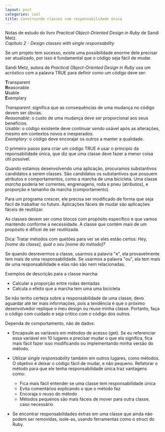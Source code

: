 ```yaml
---
layout: post
categories: cool
title: Construindo classes com responsabilidade única
---
```


Notas de estudo do livro *Practical Object-Oriented Design in Ruby* de Sandi Metz.  
*Capítulo 2 - Design classes with single responsability*

Se um projeto tem sucesso, existe uma possibilidade enorme dele precisar ser atualizado, por isso é fundamental que o código seja fácil de mudar.

Sandi Metz, autora de *Practical Object-Oriented Design in Ruby* usa um acróstico com a palavra TRUE para definir como um código deve ser:

**T**ransparent  
**R**easonable  
**U**sable  
**E**xemplary

*Transparent*: significa que as consequências de uma mudança no código devem ser óbvias.  
*Reasonable*: o custo de uma mudança deve ser proporcional aos seus benefícios.   
*Usable*: o código existente deve continuar sendo usável após as alterações, mesmo em contextos novos e inesperados.  
*Exemplary*: o código deve encorajar os outros a manter a qualidade.

O primeiro passo para criar um código TRUE é usar o princípio da reponsabilidade única, que diz que uma classe deve fazer a menor coisa útil possível.

Quando estamos desenvolvendo uma aplicação, procuramos substantivos candidatos a serem classes. São candidatos os substantivos que possuem atributos e comportamentos, como a marcha de uma bicicleta. Uma classe *marcha* poderia ter correntes, engrenagens, roda e pneu (atributos), e proporção e tamanho da marcha (comportamento).

Para um programa crescer, ele precisa ser modificado de forma que seja fácil de trabalhar no futuro.
Aplicações fáceis de mudar são aplicações fáceis de reutilizar.

As classes devem ser como blocos com propósito específico e que vamos mantendo conforme a necessidade. A classe que contém mais de um propósito é difícel de ser reutilizada.

Dica: Tratar métodos com quetões para ver se eles estão certos:
*Hey, [nome da classe], qual o seu [nome do método]?*

Se quando desrevermos a classe, usarmos a palavra "e", ela provavelmente tem mais de uma responsabilidade. Se usarmos a palavra "ou", ela tem mais de uma responsabilidade e elas não são nem relacionadas.

Exemplos de descrição para a classe marcha:
- Calcular a proporção entre rodas dentadas
- Calcula o efeito que a marcha tem uma uma bicicleta

Se não tenho certeza sobre a responsabilidade de uma classe, devo aguardar até ter mais informações, pois a tendência é que o próximo desenvolvedor replique o meu design ou reuse minha classe.
Portanto, faça o código com cuidado e seja crítico com o código dos outros.

Dependa de comportamento, não de dados:
- Encapsule as variáveis em métodos de acesso (get). Se eu referenciar essa variável em 10 lugares e precisar mudar o que ela significa, fica mais fácil fazer isso modificando ou implementando minha versão do método.
- Utilizar *single responsability* também em outros lugares, como métodos. O objetivo é deixar o código fácil de mudar, e não pequeno. Refatorar o método para que ele tenha responsabilidade única traz vantagens como:
    - Fica mais fácil entender se uma classe tem responsabilidade única
    - Evita comentários explicando o que o método faz
    - Encoraja o reuso do método
    - Métodos pequenos são mais fáceis de mover para outra classe, caso necessário

- Se encontrar responsabilidades extras em uma classe que ainda não podem ser removidas, isole-as, usando ferramentas como o struct do Ruby.